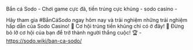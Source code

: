 Bắn cá Sodo - Chơi game cực đã, tiền trúng cực khủng - sodo casino - 

Hãy tham gia #BắnCáSodo ngay hôm nay và trải nghiệm những trải nghiệm hấp dẫn của Sodo Casino! 🎰 Cơ hội trúng tiền khủng chỉ có ở đây! 🤑 Đừng bỏ lỡ cơ hội của bạn để trở thành người thắng cuộc! 🏆 - https://sodo.wiki/ban-ca-sodo/
